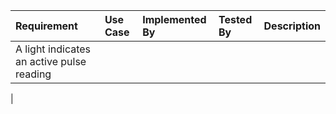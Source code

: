 | Requirement | Use Case | Implemented By | Tested By | Description |
| :---------- | :------- | :------------- | :-------- | :---------- |
| A light indicates an active pulse reading |     |    |    |    |
| 
